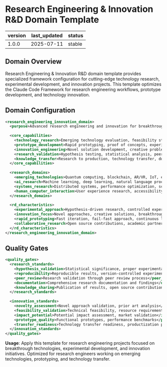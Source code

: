 # Research Engineering & Innovation R&D Domain Template

| version | last_updated | status |
|---------|--------------|--------|
| 1.0.0   | 2025-07-11   | stable |

## Domain Overview

Research Engineering & Innovation R&D domain template provides specialized framework configuration for cutting-edge technology research, experimental development, and innovation projects. This template optimizes the Claude Code Framework for research engineering workflows, prototype development, and technology innovation.

## Domain Configuration

```xml
<research_engineering_innovation_domain>
  <purpose>Advanced research engineering and innovation for breakthrough technologies</purpose>
  
  <core_capabilities>
    <technology_research>Emerging technology evaluation, feasibility studies, trend analysis</technology_research>
    <prototype_development>Rapid prototyping, proof of concepts, experimental implementations</prototype_development>
    <innovation_engineering>Novel solution development, creative problem solving, disruptive innovation</innovation_engineering>
    <research_validation>Hypothesis testing, statistical analysis, peer review processes</research_validation>
    <knowledge_transfer>Research to production, technology transfer, documentation</knowledge_transfer>
  </core_capabilities>
  
  <research_domains>
    <emerging_technologies>Quantum computing, blockchain, AR/VR, IoT, edge computing</emerging_technologies>
    <ai_research>Machine learning, deep learning, natural language processing, computer vision</ai_research>
    <systems_research>Distributed systems, performance optimization, scalability research</systems_research>
    <human_computer_interaction>User experience research, accessibility, interface design</human_computer_interaction>
  </research_domains>
  
  <rd_characteristics>
    <experimental_approach>Hypothesis-driven research, controlled experiments, statistical validation</experimental_approach>
    <innovation_focus>Novel approaches, creative solutions, breakthrough technologies</innovation_focus>
    <rapid_prototyping>Fast iteration, fail-fast approach, continuous learning</rapid_prototyping>
    <collaborative_research>Open source contributions, academic partnerships, knowledge sharing</collaborative_research>
  </rd_characteristics>
</research_engineering_innovation_domain>
```

## Quality Gates

```xml
<quality_gates>
  <research_standards>
    <hypothesis_validation>Statistical significance, proper experimental design</hypothesis_validation>
    <reproducibility>Reproducible results, version-controlled experiments</reproducibility>
    <peer_review>Research validation through peer review process</peer_review>
    <documentation>Comprehensive research documentation and findings</documentation>
    <knowledge_sharing>Publication of results, open source contributions</knowledge_sharing>
  </research_standards>
  
  <innovation_standards>
    <novelty_assessment>Novel approach validation, prior art analysis</novelty_assessment>
    <feasibility_validation>Technical feasibility, resource requirements</feasibility_validation>
    <impact_potential>Potential impact assessment, market validation</impact_potential>
    <prototype_quality>Functional prototypes, performance benchmarks</prototype_quality>
    <transfer_readiness>Technology transfer readiness, productization path</transfer_readiness>
  </innovation_standards>
</quality_gates>
```

**Usage**: Apply this template for research engineering projects focused on breakthrough technologies, experimental development, and innovation initiatives. Optimized for research engineers working on emerging technologies, prototyping, and technology transfer.